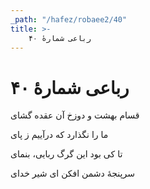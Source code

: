 ```yaml
---
_path: "/hafez/robaee2/40"
title: >-
    رباعی شمارهٔ ۴۰
---
```

# رباعی شمارهٔ ۴۰

<div class="b" id="bn1"><div class="m1"><p>قسام بهشت و دوزخ آن عقده گشای</p></div>
<div class="m2"><p>ما را نگذارد که درآییم ز پای</p></div></div>
<div class="b" id="bn2"><div class="m1"><p>تا کی بود این گرگ ربایی، بنمای</p></div>
<div class="m2"><p>سرپنجهٔ دشمن افکن ای شیر خدای</p></div></div>
